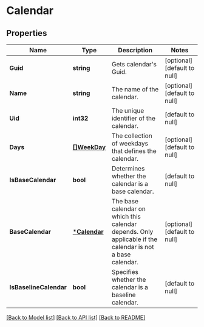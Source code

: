# Calendar

## Properties
Name | Type | Description | Notes
------------ | ------------- | ------------- | -------------
**Guid** | **string** | Gets calendar&#39;s Guid. | [optional] [default to null]
**Name** | **string** | The name of the calendar. | [optional] [default to null]
**Uid** | **int32** | The unique identifier of the calendar. | [default to null]
**Days** | [**[]WeekDay**](WeekDay.md) | The collection of weekdays that defines the calendar. | [optional] [default to null]
**IsBaseCalendar** | **bool** | Determines whether the calendar is a base calendar. | [default to null]
**BaseCalendar** | [***Calendar**](Calendar.md) | The base calendar on which this calendar depends. Only applicable if the calendar is not a base calendar. | [optional] [default to null]
**IsBaselineCalendar** | **bool** | Specifies whether the calendar is a baseline calendar. | [default to null]

[[Back to Model list]](../README.md#documentation-for-models) [[Back to API list]](../README.md#documentation-for-api-endpoints) [[Back to README]](../README.md)


